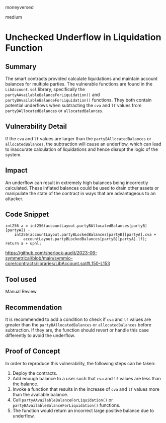 moneyversed

medium

# Unchecked Underflow in Liquidation Function

## Summary

The smart contracts provided calculate liquidations and maintain account balances for multiple parties. The vulnerable functions are found in the `LibAccount.sol` library, specifically the `partyAAvailableBalanceForLiquidation()` and `partyBAvailableBalanceForLiquidation()` functions. They both contain potential underflows when subtracting the `cva` and `lf` values from `partyBAllocatedBalances` or `allocatedBalances`.

## Vulnerability Detail

If the `cva` and `lf` values are larger than the `partyBAllocatedBalances` or `allocatedBalances`, the subtraction will cause an underflow, which can lead to inaccurate calculation of liquidations and hence disrupt the logic of the system. 

## Impact

An underflow can result in extremely high balances being incorrectly calculated. These inflated balances could be used to drain other assets or manipulate the state of the contract in ways that are advantageous to an attacker.

## Code Snippet

```solidity
int256 a = int256(accountLayout.partyBAllocatedBalances[partyB][partyA]) -
    int256(accountLayout.partyBLockedBalances[partyB][partyA].cva +
        accountLayout.partyBLockedBalances[partyB][partyA].lf);
return a + upnl;
```

https://github.com/sherlock-audit/2023-06-symmetrical/blob/main/symmio-core/contracts/libraries/LibAccount.sol#L150-L153

## Tool used

Manual Review

## Recommendation

It is recommended to add a condition to check if `cva` and `lf` values are greater than the `partyBAllocatedBalances` or `allocatedBalances` before subtraction. If they are, the function should revert or handle this case differently to avoid the underflow.

## Proof of Concept

In order to reproduce this vulnerability, the following steps can be taken:

1. Deploy the contracts.
2. Add enough balance to a user such that `cva` and `lf` values are less than the balance.
3. Invoke a function that results in the increase of `cva` and `lf` values more than the available balance.
4. Call `partyAAvailableBalanceForLiquidation()` or `partyBAvailableBalanceForLiquidation()` functions.
5. The function would return an incorrect large positive balance due to underflow.